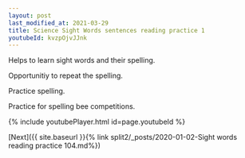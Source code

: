 ```yaml
---
layout: post
last_modified_at: 2021-03-29
title: Science Sight Words sentences reading practice 1
youtubeId: kvzpOjvJJnk
---
```

 
 
Helps to learn sight words and their spelling.

Opportunitiy to repeat the spelling. 

Practice spelling. 
 
Practice for spelling bee competitions. 
 
{% include youtubePlayer.html id=page.youtubeId %}
 
 

[Next]({{ site.baseurl }}{% link  split2/_posts/2020-01-02-Sight words reading practice 104.md%})
 
